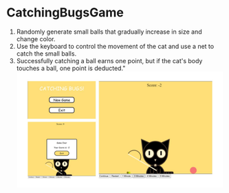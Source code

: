 # CatchingBugsGame
1. Randomly generate small balls that gradually increase in size and change color. 
2. Use the keyboard to control the movement of the cat and use a net to catch the small balls. 
3. Successfully catching a ball earns one point, but if the cat's body touches a ball, one point is deducted."
![image](https://github.com/Zoe6486/CatchingBugsGame/blob/main/img/img1.jpg)




